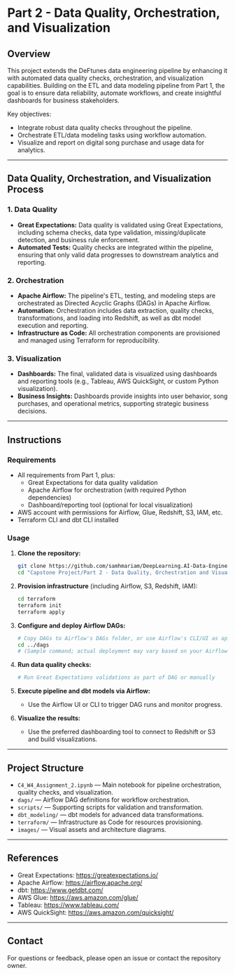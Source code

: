 # Part 2 - Data Quality, Orchestration, and Visualization

## Overview

This project extends the DeFtunes data engineering pipeline by enhancing it with automated data quality checks, orchestration, and visualization capabilities. Building on the ETL and data modeling pipeline from Part 1, the goal is to ensure data reliability, automate workflows, and create insightful dashboards for business stakeholders.

Key objectives:
- Integrate robust data quality checks throughout the pipeline.
- Orchestrate ETL/data modeling tasks using workflow automation.
- Visualize and report on digital song purchase and usage data for analytics.

---

## Data Quality, Orchestration, and Visualization Process

### 1. Data Quality

- **Great Expectations:** Data quality is validated using Great Expectations, including schema checks, data type validation, missing/duplicate detection, and business rule enforcement.
- **Automated Tests:** Quality checks are integrated within the pipeline, ensuring that only valid data progresses to downstream analytics and reporting.

### 2. Orchestration

- **Apache Airflow:** The pipeline's ETL, testing, and modeling steps are orchestrated as Directed Acyclic Graphs (DAGs) in Apache Airflow.
- **Automation:** Orchestration includes data extraction, quality checks, transformations, and loading into Redshift, as well as dbt model execution and reporting.
- **Infrastructure as Code:** All orchestration components are provisioned and managed using Terraform for reproducibility.

### 3. Visualization

- **Dashboards:** The final, validated data is visualized using dashboards and reporting tools (e.g., Tableau, AWS QuickSight, or custom Python visualization).
- **Business Insights:** Dashboards provide insights into user behavior, song purchases, and operational metrics, supporting strategic business decisions.

---

## Instructions

### Requirements

- All requirements from Part 1, plus:
  - Great Expectations for data quality validation
  - Apache Airflow for orchestration (with required Python dependencies)
  - Dashboard/reporting tool (optional for local visualization)
- AWS account with permissions for Airflow, Glue, Redshift, S3, IAM, etc.
- Terraform CLI and dbt CLI installed

### Usage

1. **Clone the repository:**
   ```bash
   git clone https://github.com/samhmariam/DeepLearning.AI-Data-Engineering.git
   cd "Capstone Project/Part 2 - Data Quality, Orchestration and Visualization"
   ```

2. **Provision infrastructure** (including Airflow, S3, Redshift, IAM):
   ```bash
   cd terraform
   terraform init
   terraform apply
   ```

3. **Configure and deploy Airflow DAGs:**
   ```bash
   # Copy DAGs to Airflow's DAGs folder, or use Airflow's CLI/UI as appropriate
   cd ../dags
   # (Sample command; actual deployment may vary based on your Airflow setup)
   ```

4. **Run data quality checks:**
   ```bash
   # Run Great Expectations validations as part of DAG or manually
   ```

5. **Execute pipeline and dbt models via Airflow:**
   - Use the Airflow UI or CLI to trigger DAG runs and monitor progress.

6. **Visualize the results:**
   - Use the preferred dashboarding tool to connect to Redshift or S3 and build visualizations.

---

## Project Structure

- `C4_W4_Assignment_2.ipynb` — Main notebook for pipeline orchestration, quality checks, and visualization.
- `dags/` — Airflow DAG definitions for workflow orchestration.
- `scripts/` — Supporting scripts for validation and transformation.
- `dbt_modeling/` — dbt models for advanced data transformations.
- `terraform/` — Infrastructure as Code for resources provisioning.
- `images/` — Visual assets and architecture diagrams.

---

## References

- Great Expectations: https://greatexpectations.io/
- Apache Airflow: https://airflow.apache.org/
- dbt: https://www.getdbt.com/
- AWS Glue: https://aws.amazon.com/glue/
- Tableau: https://www.tableau.com/
- AWS QuickSight: https://aws.amazon.com/quicksight/

---

## Contact

For questions or feedback, please open an issue or contact the repository owner.
